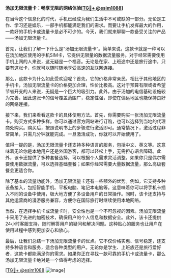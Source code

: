 **汤加无限流量卡：畅享无阻的网络体验[[TG💪+ @esim1088](https://t.me/s/esim1088)]**

在当今这个信息化的时代，手机已经成为我们生活中不可或缺的一部分。无论是工作、学习还是娱乐，一部手机都能满足我们的需求。而要让手机发挥最大的作用，一款好的手机卡或流量卡是必不可少的。今天，我们就来聊聊一款备受关注的产品——汤加无限流量卡。

首先，让我们了解一下什么是“汤加无限流量卡”。简单来说，这款卡就是一种可以在汤加地区使用的手机SIM卡，它提供无限量的数据流量服务。对于经常需要使用手机上网的人来说，这无疑是一个福音。无论是在家、上班途中还是旅行途中，只要有这张卡，你就可以随时随地享受高速的互联网连接。

那么，这款卡为什么如此受欢迎呢？首先，它的价格非常亲民。相比于其他地区的手机卡，汤加无限流量卡的价格更加合理，性价比极高。这对于预算有限或者希望节省开支的人来说，无疑是一个巨大的吸引力。此外，由于汤加的电信基础设施较为完善，因此这张卡的信号覆盖范围广，稳定性强，即使在偏远地区也能保持良好的网络连接。

接下来，我们来看看这款卡的具体使用方法。首先，你需要购买一张汤加无限流量卡。购买方式多种多样，你可以通过官方网站进行订购，也可以选择到当地的代理商处购买。购买后，按照说明书上的步骤进行激活即可。通常情况下，激活过程非常简单，只需几分钟就能完成。一旦激活成功，你就可以开始使用了。

值得一提的是，汤加无限流量卡还支持多种语言的服务，包括中文、英文等。这意味着无论你是本地用户还是外国游客，都可以轻松上手，无需担心语言障碍。此外，该卡还提供了多种套餐选择，可以根据个人需求灵活调整。如果你只是偶尔需要使用数据流量，可以选择基础套餐；如果你经常需要大量数据流量，那么高级套餐会更适合你。

除了基本的流量功能外，汤加无限流量卡还有一些额外的优势。例如，它支持多种设备接入，包括智能手机、平板电脑、笔记本电脑等。这意味着你可以将手机卡插入不同的设备中使用，极大地方便了多设备用户的日常操作。同时，该卡还支持与其他运营商的漫游服务兼容，方便你在国际旅行时继续使用本地网络。

当然，在选择手机卡或流量卡时，安全性也是一个不可忽视的因素。汤加无限流量卡采用了先进的加密技术，确保用户的个人信息和数据安全。此外，该卡还提供24小时客服支持，随时解答用户的疑问和解决问题。这种贴心的服务也让用户在使用过程中感到更加安心和放心。

最后，让我们总结一下汤加无限流量卡的优点。它不仅价格实惠、信号稳定，还支持多种语言和服务，适合各种类型的用户。无论你是学生、上班族还是旅行爱好者，这款卡都能满足你的需求。如果你正在寻找一款可靠的手机卡或流量卡，那么汤加无限流量卡绝对是一个值得考虑的选择。

[[TG💪+ @esim1088](https://t.me/s/esim1088) ![Image](https://i.postimg.cc/4NQfJmqS/Snipaste-2025-05-13-00-14-12.png)]